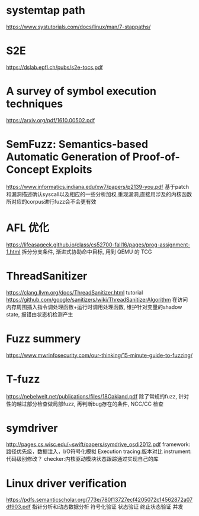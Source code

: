 # systemtap path
https://www.systutorials.com/docs/linux/man/7-stappaths/
# S2E
https://dslab.epfl.ch/pubs/s2e-tocs.pdf
# A survey of symbol execution techniques
https://arxiv.org/pdf/1610.00502.pdf

# SemFuzz: Semantics-based Automatic Generation of Proof-of-Concept Exploits
https://www.informatics.indiana.edu/xw7/papers/p2139-you.pdf
基于patch和漏洞描述确认syscall以及相应的一些分析加权,重现漏洞,直接用涉及的内核函数所对应的corpus进行fuzz会不会更有效

# AFL 优化
https://lifeasageek.github.io/class/cs52700-fall16/pages/prog-assignment-1.html
拆分分支条件, 渐进式协助命中目标, 用到 QEMU 的 TCG

# ThreadSanitizer
https://clang.llvm.org/docs/ThreadSanitizer.html
tutorial
https://github.com/google/sanitizers/wiki/ThreadSanitizerAlgorithm
在访问内存周围插入指令调处理函数+运行时调用处理函数, 维护针对变量的shadow state, 报错由状态机检测产生

# Fuzz summery
https://www.mwrinfosecurity.com/our-thinking/15-minute-guide-to-fuzzing/

# T-fuzz
https://nebelwelt.net/publications/files/18Oakland.pdf
除了常规的fuzz, 针对性的越过部分检查做局部fuzz, 再判断bug存在的条件, NCC/CC 检查

# symdriver
http://pages.cs.wisc.edu/~swift/papers/symdrive_osdi2012.pdf
framework:路径优先级，数据注入，I/O符号化模拟
Execution tracing:版本对比
instrument:代码级别修改？
checker:内核驱动模块状态跟踪通过实现自己的库

# Linux driver verification
https://pdfs.semanticscholar.org/773e/780f13727ecf4205072c14562872a07df903.pdf
指针分析和动态数据分析
符号化验证
状态验证
终止状态验证
并发
